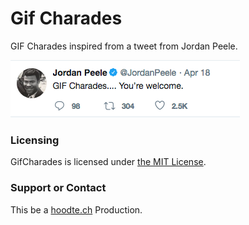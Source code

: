 # Gif Charades
GIF Charades inspired from a tweet from Jordan Peele.

![](art/images/GifCharades.png?raw=true)

### Licensing
GifCharades is licensed under [the MIT License](LICENSE).

### Support or Contact
This be a [hoodte.ch](http://hoodte.ch) Production.
